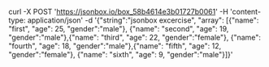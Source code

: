 curl -X POST 'https://jsonbox.io/box_58b4614e3b01727b0061' -H 'content-type: application/json' -d '{"string":"jsonbox excercise", "array": [{"name": "first", "age": 25, "gender":"male"}, {"name": "second", "age": 19, "gender":"male"},{"name": "third", "age": 22, "gender":"female"}, {"name": "fourth", "age": 18, "gender":"male"},{"name": "fifth", "age": 12, "gender":"female"}, {"name": "sixth", "age": 9, "gender":"male"}]}'
